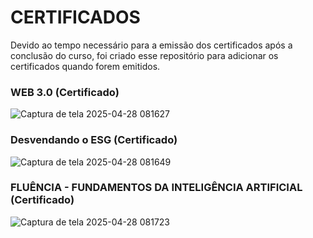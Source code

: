 # CERTIFICADOS

Devido ao tempo necessário para a emissão dos certificados após a conclusão do curso, foi criado esse repositório para adicionar os certificados quando forem emitidos.



### WEB 3.0 (Certificado)
![Captura de tela 2025-04-28 081627](https://github.com/user-attachments/assets/23e64f2c-ffa1-4936-9bfc-5246b6486b50)



### Desvendando o ESG (Certificado)
![Captura de tela 2025-04-28 081649](https://github.com/user-attachments/assets/59fcd095-e249-4257-9dc9-885f5be30f8c)



### FLUÊNCIA - FUNDAMENTOS DA INTELIGÊNCIA ARTIFICIAL (Certificado)
![Captura de tela 2025-04-28 081723](https://github.com/user-attachments/assets/5837529e-08d5-4182-96cb-e2ae6d37a205)

